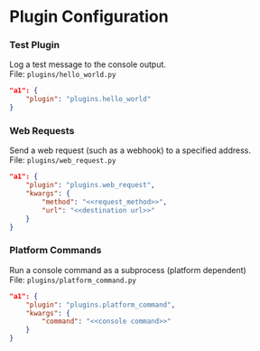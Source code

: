 # Plugin Configuration

### Test Plugin
Log a test message to the console output.  
File: `plugins/hello_world.py`
```json
"a1": {
    "plugin": "plugins.hello_world"
}
```

### Web Requests
Send a web request (such as a webhook) to a specified address.  
File: `plugins/web_request.py`
```json
"a1": {
    "plugin": "plugins.web_request",
    "kwargs": {
        "method": "<<request_method>>",
        "url": "<<destination url>>"
    }
}
```

### Platform Commands
Run a console command as a subprocess (platform dependent)  
File: `plugins/platform_command.py`
```json
"a1": {
    "plugin": "plugins.platform_command",
    "kwargs": {
        "command": "<<console command>>"
    }
}
```
